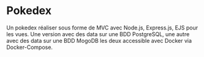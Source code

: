 # Pokedex

Un pokedex réaliser sous forme de MVC avec Node.js, Express.js, EJS pour les vues.
Une version avec des data sur une BDD PostgreSQL, une autre avec des data sur une BDD MogoDB les deux accessible avec Docker via Docker-Compose.